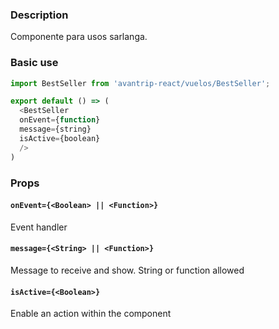 ### Description
Componente para usos sarlanga.

### Basic use

```javascript
import BestSeller from 'avantrip-react/vuelos/BestSeller';

export default () => (
  <BestSeller
  onEvent={function}
  message={string}
  isActive={boolean}
  />
)
```


### Props

#### `onEvent={<Boolean> || <Function>}`
Event handler

#### `message={<String> || <Function>}`
Message to receive and show. String or function allowed


#### `isActive={<Boolean>}`
Enable an action within the component
